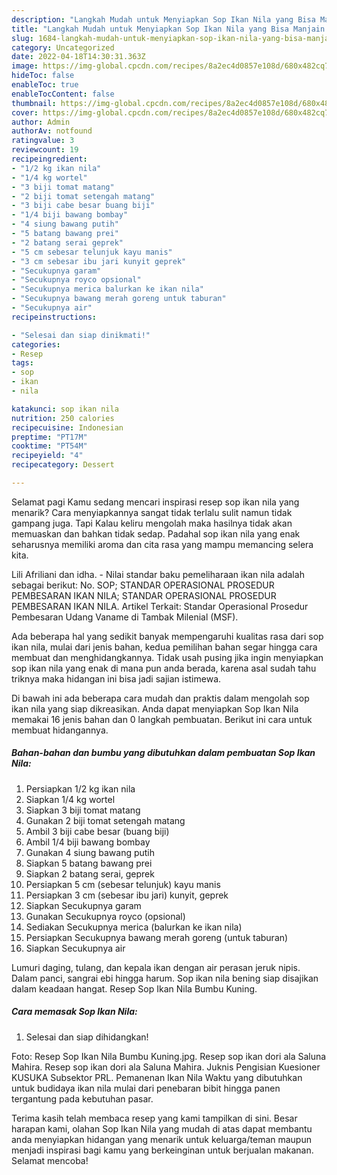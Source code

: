 ```yaml
---
description: "Langkah Mudah untuk Menyiapkan Sop Ikan Nila yang Bisa Manjain Lidah"
title: "Langkah Mudah untuk Menyiapkan Sop Ikan Nila yang Bisa Manjain Lidah"
slug: 1684-langkah-mudah-untuk-menyiapkan-sop-ikan-nila-yang-bisa-manjain-lidah
category: Uncategorized
date: 2022-04-18T14:30:31.363Z
image: https://img-global.cpcdn.com/recipes/8a2ec4d0857e108d/680x482cq70/sop-ikan-nila-foto-resep-utama.jpg
hideToc: false
enableToc: true
enableTocContent: false
thumbnail: https://img-global.cpcdn.com/recipes/8a2ec4d0857e108d/680x482cq70/sop-ikan-nila-foto-resep-utama.jpg
cover: https://img-global.cpcdn.com/recipes/8a2ec4d0857e108d/680x482cq70/sop-ikan-nila-foto-resep-utama.jpg
author: Admin
authorAv: notfound
ratingvalue: 3
reviewcount: 19
recipeingredient:
- "1/2 kg ikan nila"
- "1/4 kg wortel"
- "3 biji tomat matang"
- "2 biji tomat setengah matang"
- "3 biji cabe besar buang biji"
- "1/4 biji bawang bombay"
- "4 siung bawang putih"
- "5 batang bawang prei"
- "2 batang serai geprek"
- "5 cm sebesar telunjuk kayu manis"
- "3 cm sebesar ibu jari kunyit geprek"
- "Secukupnya garam"
- "Secukupnya royco opsional"
- "Secukupnya merica balurkan ke ikan nila"
- "Secukupnya bawang merah goreng untuk taburan"
- "Secukupnya air"
recipeinstructions:

- "Selesai dan siap dinikmati!"
categories:
- Resep
tags:
- sop
- ikan
- nila

katakunci: sop ikan nila 
nutrition: 250 calories
recipecuisine: Indonesian
preptime: "PT17M"
cooktime: "PT54M"
recipeyield: "4"
recipecategory: Dessert

---
```



Selamat pagi Kamu sedang mencari inspirasi resep sop ikan nila yang menarik? Cara menyiapkannya sangat tidak terlalu sulit namun tidak gampang juga. Tapi Kalau keliru mengolah maka hasilnya tidak akan memuaskan dan bahkan tidak sedap. Padahal sop ikan nila yang enak seharusnya memiliki aroma dan cita rasa yang mampu memancing selera kita.


Lili Afriliani dan idha. - Nilai standar baku pemeliharaan ikan nila adalah sebagai berikut: No. SOP; STANDAR OPERASIONAL PROSEDUR PEMBESARAN IKAN NILA; STANDAR OPERASIONAL PROSEDUR PEMBESARAN IKAN NILA. Artikel Terkait: Standar Operasional Prosedur Pembesaran Udang Vaname di Tambak Milenial (MSF).

Ada beberapa hal yang sedikit banyak mempengaruhi kualitas rasa dari sop ikan nila, mulai dari jenis bahan, kedua pemilihan bahan segar hingga cara membuat dan menghidangkannya. Tidak usah pusing jika ingin menyiapkan sop ikan nila yang enak di mana pun anda berada, karena asal sudah tahu triknya maka hidangan ini bisa jadi sajian istimewa.


Di bawah ini ada beberapa cara mudah dan praktis dalam mengolah sop ikan nila yang siap dikreasikan. Anda dapat menyiapkan Sop Ikan Nila memakai 16 jenis bahan dan 0 langkah pembuatan. Berikut ini cara untuk membuat hidangannya.

<!--inarticleads1-->

##### Bahan-bahan dan bumbu yang dibutuhkan dalam pembuatan Sop Ikan Nila:

1. Persiapkan 1/2 kg ikan nila
1. Siapkan 1/4 kg wortel
1. Siapkan 3 biji tomat matang
1. Gunakan 2 biji tomat setengah matang
1. Ambil 3 biji cabe besar (buang biji)
1. Ambil 1/4 biji bawang bombay
1. Gunakan 4 siung bawang putih
1. Siapkan 5 batang bawang prei
1. Siapkan 2 batang serai, geprek
1. Persiapkan 5 cm (sebesar telunjuk) kayu manis
1. Persiapkan 3 cm (sebesar ibu jari) kunyit, geprek
1. Siapkan Secukupnya garam
1. Gunakan Secukupnya royco (opsional)
1. Sediakan Secukupnya merica (balurkan ke ikan nila)
1. Persiapkan Secukupnya bawang merah goreng (untuk taburan)
1. Siapkan Secukupnya air


Lumuri daging, tulang, dan kepala ikan dengan air perasan jeruk nipis. Dalam panci, sangrai ebi hingga harum. Sop ikan nila bening siap disajikan dalam keadaan hangat. Resep Sop Ikan Nila Bumbu Kuning. 

<!--inarticleads2-->

##### Cara memasak Sop Ikan Nila:


1. Selesai dan siap dihidangkan!

Foto: Resep Sop Ikan Nila Bumbu Kuning.jpg. Resep sop ikan dori ala Saluna Mahira. Resep sop ikan dori ala Saluna Mahira. Juknis Pengisian Kuesioner KUSUKA Subsektor PRL. Pemanenan Ikan Nila Waktu yang dibutuhkan untuk budidaya ikan nila mulai dari penebaran bibit hingga panen tergantung pada kebutuhan pasar. 

Terima kasih telah membaca resep yang kami tampilkan di sini. Besar harapan kami, olahan Sop Ikan Nila yang mudah di atas dapat membantu anda menyiapkan hidangan yang menarik untuk keluarga/teman maupun menjadi inspirasi bagi kamu yang berkeinginan untuk berjualan makanan. Selamat mencoba!
